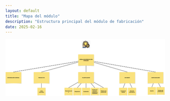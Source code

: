 ```yaml
---
layout: default
title: "Mapa del módulo"
description: "Estructura principal del módulo de fabricación"
date: 2025-02-16
---
```


![Mapa del módulo](images/mapa_modulo.png "Mapa del módulo de fabricación")